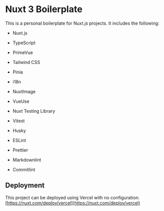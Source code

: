 # Nuxt 3 Boilerplate

This is a personal boilerplate for Nuxt.js projects. It includes the following:

- Nuxt.js
- TypeScript
- PrimeVue
- Tailwind CSS
- Pinia
- i18n
- NuxtImage
- VueUse

- Nuxt Testing Library
- Vitest

- Husky
- ESLint
- Prettier
- Markdownlint
- Commitlint

## Deployment

This project can be deployed using Vercel with no configuration.
[https://nuxt.com/deploy/vercel](https://nuxt.com/deploy/vercel)
